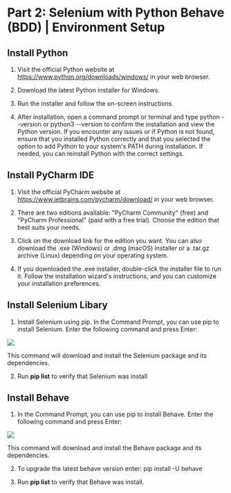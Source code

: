  # Part 2: Selenium with Python Behave (BDD) | Environment Setup


## Install Python

1. Visit the official Python website at https://www.python.org/downloads/windows/ in your web browser.

2. Download the latest Python installer for Windows.

3. Run the installer and follow the on-screen instructions.

4. After installation, open a command prompt or terminal and type python --version or python3 --version to confirm the installation and view the Python version. If you encounter any issues or if Python is not found, ensure that you installed Python correctly and that you selected the option to add Python to your system's PATH during installation. If needed, you can reinstall Python with the correct settings.

## Install PyCharm IDE

1. Visit the official PyCharm website at https://www.jetbrains.com/pycharm/download/ in your web browser.

2. There are two editions available: "PyCharm Community" (free) and "PyCharm Professional" (paid with a free trial). Choose the edition that best suits your needs.

3. Click on the download link for the edition you want. You can also download the .exe (Windows) or .dmg (macOS) installer or a .tar.gz archive (Linux) depending on your operating system.

4. If you downloaded the .exe installer, double-click the installer file to run it.
Follow the installation wizard's instructions, and you can customize your installation preferences.

## Install Selenium Libary

1. Install Selenium using pip. In the Command Prompt, you can use pip to install Selenium. Enter the following command and press Enter:

![](pip.png)

This command will download and install the Selenium package and its dependencies.

2. Run **pip list** to verify that Selenium was install

## Install Behave

1. In the Command Prompt, you can use pip to install Behave. Enter the following command and press Enter:

![](behave.png)

This command will download and install the Behave package and its dependencies.

2. To upgrade the latest behave version enter: pip install -U behave

3. Run **pip list** to verify that Behave was install.
